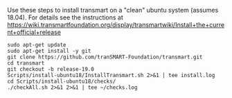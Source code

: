 Use these steps to install transmart on a "clean" ubuntu system (assumes 18.04).
For details see the instructions at
https://wiki.transmartfoundation.org/display/transmartwiki/Install+the+current+official+release

    sudo apt-get update
    sudo apt-get install -y git
    git clone https://github.com/tranSMART-Foundation/transmart.git
    cd transmart
    git checkout -b release-19.0
    Scripts/install-ubuntu18/InstallTransmart.sh 2>&1 | tee install.log
    cd Scripts/install-ubuntu18/checks/
    ./checkAll.sh 2>&1 2>&1 | tee ~/checks.log

